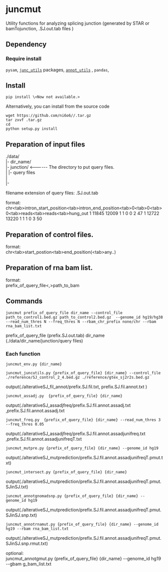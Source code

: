 # juncmut

Utility functions for analyzing splicing junction (generated by STAR or bamTojunction, .SJ.out.tab files )

## Dependency

### Require install
`pysam`, [`junc_utils`](https://github.com/friend1ws/junc_utils) packages, [`annot_utils`](https://github.com/friend1ws/annot_utils) , `pandas`,


## Install

```
pip install \<Now not available.>
```

Alternatively, you can install from the source code <Now not available.>
```
wget https://github.com/ni6o6//.tar.gz 
tar zxvf .tar.gz 
cd 
python setup.py install
```

## Preparation of input files
./data/<br>
    |- dir_name/<br>
            |- junction/               <------ The directory to put query files.<br>
            |       |- query files<br>
            |<br>
            |-<br>

filename extension of query files: .SJ.out.tab

format:<br>
chr\<tab>intron_start_position\<tab>intron_end_position\<tab>0\<tab>0\<tab>0\<tab>reads\<tab>reads\<tab>hung_out
1	11845	12009	1	1	0	0	2	47
1	12722	13220	1	1	1	0	3	50

## Preparation of control files.
format:<br>
chr\<tab>start_postion\<tab>end_position(\<tab>any..)

## Preparation of rna bam list.
format:<br>
prefix_of_query_file\<,>path_to_bam

## Commands
```
juncmut prefix_of_query_file dir_name --control_file path_to_control1.bed.gz path_to_control2.bed.gz  --genome_id hg19/hg38 --read_num_thres N --freq_thres N --rbam_chr_prefix none/chr --rbam rna_bam_list.txt
```

prefix_of_query_file (prefix.SJ.out.tab) 
dir_name (./data/dir_name/junction/query files)

### Each function
```
juncmut_env.py {dir_name}
```
```
juncmut_juncutils.py {prefix_of_query_file} {dir_name} --control_file ./reference/SJ_control_2_4.bed.gz ./reference/gtex_sj2r2s.bed.gz
```
output(./alterativeSJ_fil_annot/prefix.SJ.fil.txt, prefix.SJ.fil.annot.txt )
                 
```
juncmut_assadj.py  {prefix_of_query_file} {dir_name}
```
output(./alterativeSJ_assadjfreq/prefix.SJ.fil.annot.assadj.txt
            ,prefix.SJ.fil.annot.assadj.txt
            
```
juncmut_freq.py  {prefix_of_query_file} {dir_name} --read_num_thres 3 --freq_thres 0.05
```
output(./alterativeSJ_assadjfreq/prefix.SJ.fil.annot.assadjunifreq.txt
           ,prefix.SJ.fil.annot.assadjunifreqT.txt

```
juncmut_mutpre.py {prefix_of_query_file} {dir_name} --genome_id hg19
```
output(./alterativeSJ_mutprediction/prefix.SJ.fil.annot.assadjunifreqT.pmut.txt)

```
juncmut_intersect.py {prefix_of_query_file} {dir_name}
```
output(./alterativeSJ_mutprediction/prefix.SJ.fil.annot.assadjunifreqT.pmut.SJinSJ.txt)
```
juncmut_annotgnomadsnp.py {prefix_of_query_file} {dir_name} --genome_id hg19
```
output(./alterativeSJ_mutprediction/prefix.SJ.fil.annot.assadjunifreqT.pmut.SJinSJ.snp.txt)
```
juncmut_annotrnamut.py {prefix_of_query_file} {dir_name} --genome_id hg19 --rbam rna_bam_list.txt
```
output(./alterativeSJ_mutprediction/prefix.SJ.fil.annot.assadjunifreqT.pmut.SJinSJ.snp.rmut.txt)

optional:<br>
juncmut_annotgmut.py {prefix_of_query_file} {dir_name} --genome_id hg19 --gbam g_bam_list.txt


